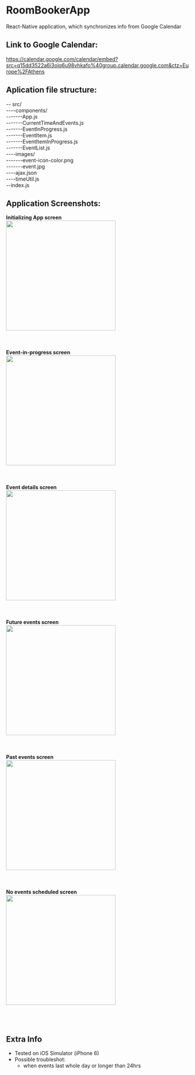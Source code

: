 # RoomBookerApp
React-Native application, which synchronizes info from Google Calendar


## Link to Google Calendar:
https://calendar.google.com/calendar/embed?src=q15dd3522a6i3olq6u98vhkafo%40group.calendar.google.com&ctz=Europe%2FAthens

## Aplication file structure:
 -- src/  
 ----components/  
 -------App.js  
 -------CurrentTimeAndEvents.js   
 -------EventInProgress.js  
 -------EventItem.js  
 -------EventItemInProgress.js  
 -------EventList.js  
 ----images/  
 -------event-icon-color.png  
 -------event.jpg  
 ----ajax.json  
 ----timeUtil.js  
 --index.js  


## Application Screenshots:
<b> Initializing App screen</b></br>
<kbd>
  <img src="/Screenshots/SimulatorScreen_01.png" width="300"/>  
</kbd></br></br></br>
<b> Event-in-progress screen</b></br>
<kbd>
  <img src="/Screenshots/SimulatorScreen_02.png" width="300"/>  
</kbd></br></br></br>
<b>Event details screen</b></br> 
<kbd>
  <img src="/Screenshots/SimulatorScreen_03.png" width="300"/>  
</kbd></br></br></br>
<b> Future events screen </b></br>
<kbd>
  <img src="/Screenshots/SimulatorScreen_04.png" width="300"/>  
</kbd></br></br></br>
<b> Past events screen</b></br>
<kbd>
  <img src="/Screenshots/SimulatorScreen_05.png" width="300"/>  
</kbd></br></br></br>
<b> No events scheduled screen</b></br>
<kbd>
  <img src="/Screenshots/SimulatorScreen_06.png" width="300"/>  
</kbd></br></br></br>


## Extra Info
* Tested on iOS Simulator (iPhone 6)
* Possible troubleshot:
  * when events last whole day or longer than 24hrs
